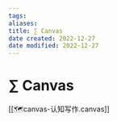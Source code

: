 ```yaml
---
tags: 
aliases: 
title: ∑ Canvas
date created: 2022-12-27
date modified: 2022-12-27
---
```


# ∑ Canvas

[[🗺️canvas-认知写作.canvas]]
